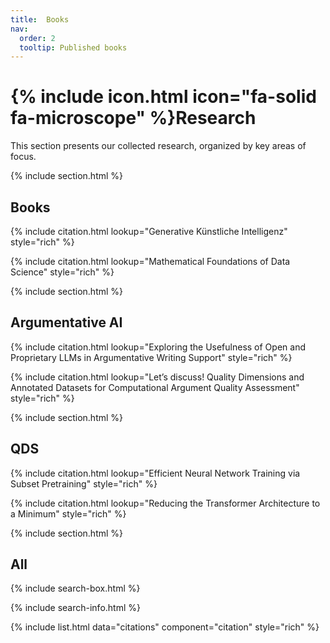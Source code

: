 ```yaml
---
title:  Books
nav:
  order: 2
  tooltip: Published books
---
```


# {% include icon.html icon="fa-solid fa-microscope" %}Research

This section presents our collected research, organized by key areas of focus.

{% include section.html %}

## Books
{% include citation.html lookup="Generative Künstliche Intelligenz" style="rich" %}

{% include citation.html lookup="Mathematical Foundations of Data Science" style="rich" %}

{% include section.html %}
## Argumentative AI

{% include citation.html lookup="Exploring the Usefulness of Open and Proprietary LLMs in Argumentative Writing Support" style="rich" %}

{% include citation.html lookup="Let’s discuss! Quality Dimensions and Annotated Datasets for Computational Argument Quality Assessment" style="rich" %}

{% include section.html %}

## QDS
{% include citation.html lookup="Efficient Neural Network Training via Subset Pretraining" style="rich" %}

{% include citation.html lookup="Reducing the Transformer Architecture to a Minimum" style="rich" %}

{% include section.html %}

## All

{% include search-box.html %}

{% include search-info.html %}

{% include list.html data="citations" component="citation" style="rich" %}
